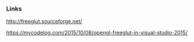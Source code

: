 ### Links

http://freeglut.sourceforge.net/

https://mycodelog.com/2015/10/08/opengl-freeglut-in-visual-studio-2015/
